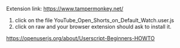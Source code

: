 Extension link:
https://www.tampermonkey.net/

1. click on the file YouTube_Open_Shorts_on_Default_Watch.user.js
2. click on raw and your browser extension should ask to install it.

https://openuserjs.org/about/Userscript-Beginners-HOWTO
